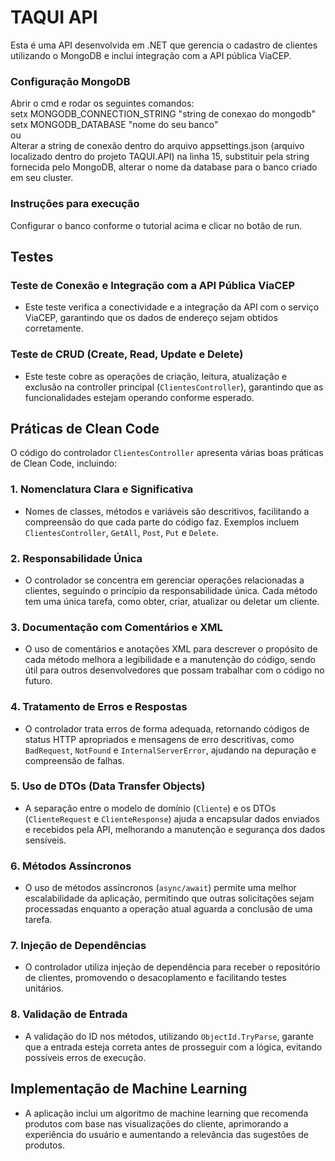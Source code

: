 # TAQUI API

Esta é uma API desenvolvida em .NET que gerencia o cadastro de clientes utilizando o MongoDB e inclui integração com a API pública ViaCEP.

### Configuração MongoDB
Abrir o cmd e rodar os seguintes comandos: <br>
setx MONGODB_CONNECTION_STRING "string de conexao do mongodb" <br>
setx MONGODB_DATABASE "nome do seu banco"
<br>ou<br>
Alterar a string de conexão dentro do arquivo appsettings.json (arquivo localizado dentro do projeto TAQUI.API) na linha 15, substituir pela string fornecida pelo MongoDB, alterar o nome da database para o banco criado em seu cluster.

### Instruções para execução

Configurar o banco conforme o tutorial acima e clicar no botão de run.

## Testes

### Teste de Conexão e Integração com a API Pública ViaCEP
- Este teste verifica a conectividade e a integração da API com o serviço ViaCEP, garantindo que os dados de endereço sejam obtidos corretamente.

### Teste de CRUD (Create, Read, Update e Delete)
- Este teste cobre as operações de criação, leitura, atualização e exclusão na controller principal (`ClientesController`), garantindo que as funcionalidades estejam operando conforme esperado.

## Práticas de Clean Code

O código do controlador `ClientesController` apresenta várias boas práticas de Clean Code, incluindo:

### 1. Nomenclatura Clara e Significativa
- Nomes de classes, métodos e variáveis são descritivos, facilitando a compreensão do que cada parte do código faz. Exemplos incluem `ClientesController`, `GetAll`, `Post`, `Put` e `Delete`.

### 2. Responsabilidade Única
- O controlador se concentra em gerenciar operações relacionadas a clientes, seguindo o princípio da responsabilidade única. Cada método tem uma única tarefa, como obter, criar, atualizar ou deletar um cliente.

### 3. Documentação com Comentários e XML
- O uso de comentários e anotações XML para descrever o propósito de cada método melhora a legibilidade e a manutenção do código, sendo útil para outros desenvolvedores que possam trabalhar com o código no futuro.

### 4. Tratamento de Erros e Respostas
- O controlador trata erros de forma adequada, retornando códigos de status HTTP apropriados e mensagens de erro descritivas, como `BadRequest`, `NotFound` e `InternalServerError`, ajudando na depuração e compreensão de falhas.

### 5. Uso de DTOs (Data Transfer Objects)
- A separação entre o modelo de domínio (`Cliente`) e os DTOs (`ClienteRequest` e `ClienteResponse`) ajuda a encapsular dados enviados e recebidos pela API, melhorando a manutenção e segurança dos dados sensíveis.

### 6. Métodos Assíncronos
- O uso de métodos assíncronos (`async/await`) permite uma melhor escalabilidade da aplicação, permitindo que outras solicitações sejam processadas enquanto a operação atual aguarda a conclusão de uma tarefa.

### 7. Injeção de Dependências
- O controlador utiliza injeção de dependência para receber o repositório de clientes, promovendo o desacoplamento e facilitando testes unitários.

### 8. Validação de Entrada
- A validação do ID nos métodos, utilizando `ObjectId.TryParse`, garante que a entrada esteja correta antes de prosseguir com a lógica, evitando possíveis erros de execução.

## Implementação de Machine Learning
- A aplicação inclui um algoritmo de machine learning que recomenda produtos com base nas visualizações do cliente, aprimorando a experiência do usuário e aumentando a relevância das sugestões de produtos.

